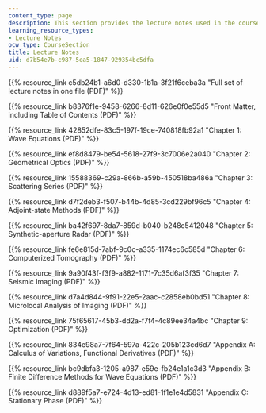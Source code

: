 ```yaml
---
content_type: page
description: This section provides the lecture notes used in the course.
learning_resource_types:
- Lecture Notes
ocw_type: CourseSection
title: Lecture Notes
uid: d7b54e7b-c987-5ea5-1847-929354bc5dfa
---
```


{{% resource_link c5db24b1-a6d0-d330-1b1a-3f21f6ceba3a "Full set of lecture notes in one file (PDF)" %}}

{{% resource_link b8376f1e-9458-6266-8d11-626e0f0e55d5 "Front Matter, including Table of Contents (PDF)" %}}

{{% resource_link 42852dfe-83c5-197f-19ce-740818fb92a1 "Chapter 1: Wave Equations (PDF)" %}}

{{% resource_link ef8d8479-be54-5618-27f9-3c7006e2a040 "Chapter 2: Geometrical Optics (PDF)" %}}

{{% resource_link 15588369-c29a-866b-a59b-450518ba486a "Chapter 3: Scattering Series (PDF)" %}}

{{% resource_link d7f2deb3-f507-b44b-4d85-3cd229bf96c5 "Chapter 4: Adjoint-state Methods (PDF)" %}}

{{% resource_link ba42f697-8da7-859d-b040-b248c5412048 "Chapter 5: Synthetic-aperture Radar (PDF)" %}}

{{% resource_link fe6e815d-7abf-9c0c-a335-1174ec6c585d "Chapter 6: Computerized Tomography (PDF)" %}}

{{% resource_link 9a90f43f-f3f9-a882-1171-7c35d6af3f35 "Chapter 7: Seismic Imaging (PDF)" %}}

{{% resource_link d7a4d844-9f91-22e5-2aac-c2858eb0bd51 "Chapter 8: Microlocal Analysis of Imaging (PDF)" %}}

{{% resource_link 75f65617-45b3-dd2a-f7f4-4c89ee34a4bc "Chapter 9: Optimization (PDF)" %}}

{{% resource_link 834e98a7-7f64-597a-422c-205b123cd6d7 "Appendix A: Calculus of Variations, Functional Derivatives (PDF)" %}}

{{% resource_link bc9dbfa3-1205-a987-e59e-fb24e1a1c3d3 "Appendix B: Finite Difference Methods for Wave Equations (PDF)" %}}

{{% resource_link d889f5a7-e724-4d13-ed81-1f1e1e4d5831 "Appendix C: Stationary Phase (PDF)" %}}